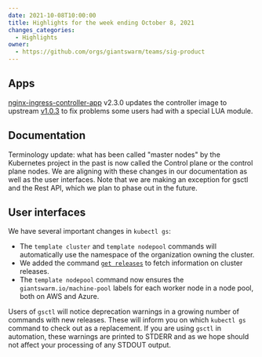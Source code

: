 ```yaml
---
date: 2021-10-08T10:00:00
title: Highlights for the week ending October 8, 2021
changes_categories:
  - Highlights
owner:
  - https://github.com/orgs/giantswarm/teams/sig-product
---
```

## Apps

[nginx-ingress-controller-app](https://github.com/giantswarm/nginx-ingress-controller-app/blob/master/CHANGELOG.md#230---2021-10-07) v2.3.0 updates the controller image to upstream [v1.0.3](https://github.com/kubernetes/ingress-nginx/releases/tag/controller-v1.0.3) to fix problems some users had with a special LUA module.

## Documentation

Terminology update: what has been called "master nodes" by the Kubernetes project in the past is now called the Control plane or the control plane nodes. We are aligning with these changes in our documentation as well as the user interfaces. Note that we are making an exception for gsctl and the Rest API, which we plan to phase out in the future.

## User interfaces

We have several important changes in `kubectl gs`:

- The `template cluster` and `template nodepool` commands will automatically use the namespace of the organization owning the cluster.
- We added the command [`get releases`](https://docs.giantswarm.io/ui-api/kubectl-gs/get-releases/) to fetch information on cluster releases.
- The `template nodepool` command now ensures the `giantswarm.io/machine-pool` labels for each worker node in a node pool, both on AWS and Azure.

Users of `gsctl` will notice deprecation warnings in a growing number of commands with new releases. These will inform you on which `kubectl gs` command to check out as a replacement. If you are using `gsctl` in automation, these warnings are printed to STDERR and as we hope should not affect your processing of any STDOUT output.
